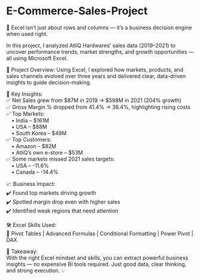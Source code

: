 # E-Commerce-Sales-Project

🚀 Excel isn’t just about rows and columns — it’s a business decision engine when used right.

In this project, I analyzed AtliQ Hardwares’ sales data (2019–2021) to uncover performance trends, market strengths, and growth opportunities — all using Microsoft Excel.

📍 Project Overview:
Using Excel, I explored how markets, products, and sales channels evolved over three years and delivered clear, data-driven insights to guide decision-making.

🔑 Key Insights:     
✅ Net Sales grew from $87M in 2019 → $598M in 2021 (204% growth)      
✅ Gross Margin % dropped from 41.4% → 36.4%, highlighting rising costs           
✅ Top Markets:           
 • India – $161M           
 • USA – $88M           
 • South Korea – $49M            
✅ Top Customers:         
 • Amazon – $82M       
 • AtliQ’s own e-store – $53M          
✅ Some markets missed 2021 sales targets:          
 • USA – -11.6%               
 • Canada – -14.4%                         

📈 Business Impact:               
✔️ Found top markets driving growth            
✔️ Spotted margin drop even with higher sales              
✔️ Identified weak regions that need attention               

🛠 Excel Skills Used:          
🔎 Pivot Tables | Advanced Formulas | Conditional Formatting | Power Pivot | DAX            

📌 Takeaway:            
With the right Excel mindset and skills, you can extract powerful business insights — no expensive BI tools required. Just good data, clear thinking, and strong execution. 💡
